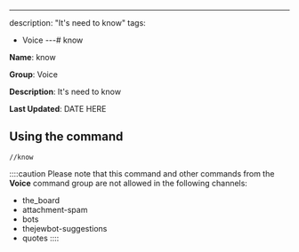 ---
description: "It's need to know"
tags:
  - Voice
---# know

**Name**: know

**Group**: Voice

**Description**: It's need to know

**Last Updated**: DATE HERE

## Using the command

    //know

::::caution Please note that this command and other commands from the **Voice** command group are not allowed in the following channels:
- the_board
- attachment-spam
- bots
- thejewbot-suggestions
- quotes
::::